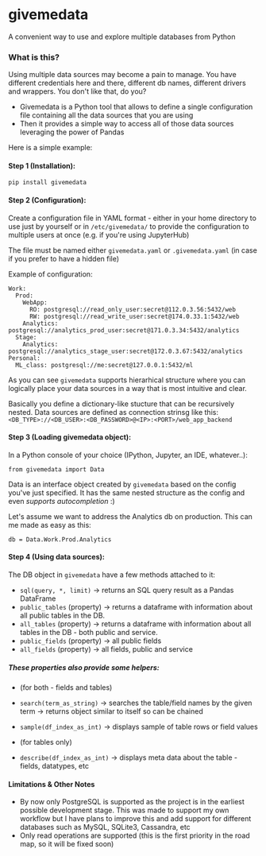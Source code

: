 # givemedata
A convenient way to use and explore multiple databases from Python

### What is this?
Using multiple data sources may become a pain to manage. You have different credentials here and there, different db names, different drivers and wrappers. You don't like that, do you?

- Givemedata is a Python tool that allows to define a single configuration file containing all the data sources that you are using
- Then it provides a simple way to access all of those data sources leveraging the power of Pandas

Here is a simple example:

#### Step 1 (Installation):

`pip install givemedata`

#### Step 2 (Configuration):

Create a configuration file in YAML format - either in your home directory to use just by yourself or in `/etc/givemedata/`
to provide the configuration to multiple users at once (e.g. if you're using JupyterHub)

The file must be named either `givemedata.yaml` or `.givemedata.yaml` (in case if you prefer to have a hidden file)

Example of configuration:

```
Work:
  Prod:
    WebApp:
      RO: postgresql://read_only_user:secret@112.0.3.56:5432/web
      RW: postgresql://read_write_user:secret@174.0.33.1:5432/web
    Analytics: postgresql://analytics_prod_user:secret@171.0.3.34:5432/analytics
  Stage:
    Analytics: postgresql://analytics_stage_user:secret@172.0.3.67:5432/analytics
Personal:
  ML_class: postgresql://me:secret@127.0.0.1:5432/ml
```

As you can see `givemedata` supports hierarhical structure where you can logically place your data sources in a way that
is most intuitive and clear.

Basically you define a dictionary-like stucture that can be recursively nested.
Data sources are defined as connection strinsg like this: `<DB_TYPE>://<DB_USER>:<DB_PASSWORD>@<IP>:<PORT>/web_app_backend`

#### Step 3 (Loading givemedata object):

In a Python console of your choice (IPython, Jupyter, an IDE, whatever..):

`from givemedata import Data`

Data is an interface object created by `givemedata` based on the config you've just specified.
It has the same nested structure as the config and even *supports autocompletion* :)

Let's assume we want to address the Analytics db on production. This can me made as easy as this:

`db = Data.Work.Prod.Analytics`

#### Step 4 (Using data sources):

The DB object in `givemedata` have a few methods attached to it:

- `sql(query, *, limit)` -> returns an SQL query result as a Pandas DataFrame
- `public_tables` (property) -> returns a dataframe with information about all public tables in the DB.
- `all_tables` (property) -> returns a dataframe with information about all tables in the DB - both public and service.
- `public_fields` (property) -> all public fields
- `all_fields` (property) -> all fields, public and service

##### These properties also provide some helpers:

- (for both - fields and tables)
- `search(term_as_string)` -> searches the table/field names by the given term -> returns object similar to itself so can be chained
- `sample(df_index_as_int)` -> displays sample of table rows or field values

- (for tables only)
- `describe(df_index_as_int)` -> displays meta data about the table - fields, datatypes, etc

#### Limitations & Other Notes

- By now only PostgreSQL is supported as the project is in the earliest possible development stage. This was made to support my own workflow but I have plans to improve this and add support for different databases such as MySQL, SQLite3, Cassandra, etc
- Only read operations are supported (this is the first priority in the road map, so it will be fixed soon)

